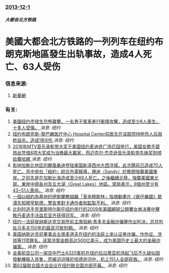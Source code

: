 ### [2013-12-1](/news/2013/12/1/index.md)

##### 大都会北方铁路
#  美國大都会北方铁路的一列列车在纽约布朗克斯地區發生出轨事故，造成4人死亡、63人受伤 




### 信息来源:

1. [新華網](http://news.xinhuanet.com/world/2013-12/02/c_125789899.htm)

### 有关:

1. [美國纽约市發生恐怖襲擊，一名男子駕車進行衝撞攻擊，造成至少8人喪生，十多人受傷。 ](/zh/news/2017/10/31/美國纽约市發生恐怖襲擊-一名男子駕車進行衝撞攻擊-造成至少8人喪生-十多人受傷.md) _消息: 纽约_
2. [纽约布朗克斯-黎巴嫩医疗中心 Hospital Center前医生在该医院持枪伤人后吞枪自杀，造成1死6伤 ](/zh/news/2017/06/30/纽约布朗克斯-黎巴嫩医疗中心-Hospital-Center前医生在该医院持枪伤人后吞枪自杀-造成1死6伤.md) _消息: 纽约_
3. [2016年MTV音乐录影带大奖于美国纽约麦迪逊广场花园举行，美国女歌手碧昂丝凭借8项大奖成为当晚最大赢家，而迈克尔·杰克逊音乐录影带先锋奖则颁给蕾哈娜 ](/zh/news/2016/08/28/2016年MTV音乐录影带大奖于美国纽约麦迪逊广场花园举行-美国女歌手碧昂丝凭借8项大奖成为当晚最大赢家-而迈克尔-杰克.md) _消息: 纽约_
4. [影响加勒比地区的颶風桑迪登陆美国新泽西州大西洋城，此次飓风已造成70人死亡。另中央社「紐約」綜合外電報導，珊迪（Sandy）於晚間強襲美國東岸。之前先是在加勒比海造成至少69人死亡。之後繼續北移，強襲美國東北部、東岸中部各州及五大湖（Great Lakes）地區。當局表示，8個州至少有43~51人喪命。](/zh/news/2012/10/29/影响加勒比地区的颶風桑迪登陆美国新泽西州大西洋城-此次飓风已造成70人死亡-另中央社-紐約-綜合外電報導-珊迪-Sand.md) _消息: 纽约_
5. [ 一個以紐約為基地的伊斯蘭教組織「革命穆斯林」指摘動畫片《衰仔樂園》褻瀆先知穆罕默德，警告會對卡通作者和監製不利。](/zh/news/2010/04/22/一個以紐約為基地的伊斯蘭教組織-革命穆斯林-指摘動畫片-衰仔樂園-褻瀆先知穆罕默德-警告會對卡通作者和監製不利.md) _消息: 纽约_
6. [比利时选手克里斯特尔斯在纽约举行的2009年美國網球公開賽女单决赛中擊敗丹麦选手沃兹尼亚齐获得冠军。](/zh/news/2009/09/13/比利时选手克里斯特尔斯在纽约举行的2009年美國網球公開賽女单决赛中擊敗丹麦选手沃兹尼亚齐获得冠军.md) _消息: 纽约_
7. [ 纽约一法庭就纳斯达克交易所前主席伯納·馬多夫金融诈骗罪作出判决，总共判处马多夫150年的最高可能刑期。](/zh/news/2009/06/29/纽约一法庭就纳斯达克交易所前主席伯納-馬多夫金融诈骗罪作出判决-总共判处马多夫150年的最高可能刑期.md) _消息: 纽约_
8. [美国纳斯达克前董事会主席麦道夫在纽约的法庭上承认证券诈骗、作伪证、洗钱等11项罪名，该案涉案金额高达500亿美元，成为美国历史上最大的金融诈骗案。](/zh/news/2009/03/12/美国纳斯达克前董事会主席麦道夫在纽约的法庭上承认证券诈骗-作伪证-洗钱等11项罪名-该案涉案金额高达500亿美元-成为美.md) _消息: 纽约_
9. [全美航空公司一架空中巴士A320客机在纽约拉瓜蒂亚机场起飞后不久疑似因發動機吸入鳥隻，而被迫迫降於哈德逊河中，机上151人全部获救。](/zh/news/2009/01/15/全美航空公司一架空中巴士A320客机在纽约拉瓜蒂亚机场起飞后不久疑似因發動機吸入鳥隻-而被迫迫降於哈德逊河中-机上151.md) _消息: 纽约_
10. [第62届联合国大会会议在纽约联合国总部开幕。](/zh/news/2007/09/18/第62届联合国大会会议在纽约联合国总部开幕.md) _消息: 纽约_
